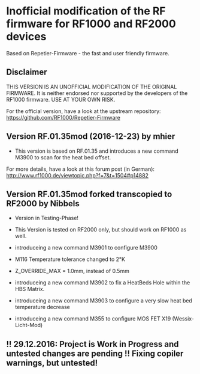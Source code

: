 # Inofficial modification of the RF firmware for RF1000 and RF2000 devices
Based on Repetier-Firmware - the fast and user friendly firmware.

## Disclaimer

THIS VERSION IS AN UNOFFICIAL MODIFICATION OF THE ORIGINAL FIRMWARE. It is neither endorsed nor
supported by the developers of the RF1000 firmware. USE AT YOUR OWN RISK.

For the official version, have a look at the upstream repository:
https://github.com/RF1000/Repetier-Firmware


## Version RF.01.35mod (2016-12-23) by mhier

* This version is based on RF.01.35 and introduces a new command M3900 to scan for the heat bed offset.

For more details, have a look at this forum post (in German):
http://www.rf1000.de/viewtopic.php?f=7&t=1504#p14882


## Version RF.01.35mod forked transcopied to RF2000 by Nibbels

* Version in Testing-Phase!
* This Version is tested on RF2000 only, but should work on RF1000 as well.

* introduceing a new command M3901 to configure M3900
* M116 Temperature tolerance changed to 2°K
* Z_OVERRIDE_MAX = 1.0mm, instead of 0.5mm
* introduceing a new command M3902 to fix a HeatBeds Hole within the HBS Matrix.
* introduceing a new command M3903 to configure a very slow heat bed temperature decrease
* introduceing a new command M355 to configure MOS FET X19 (Wessix-Licht-Mod)

## !! 29.12.2016: Project is Work in Progress and untested changes are pending !! Fixing copiler warnings, but untested!
